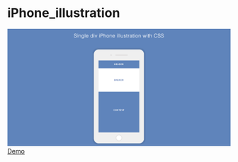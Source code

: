 # iPhone_illustration
<img src="/demo.png" alt="demo image">
<br>
<a href="https://codesandbox.io/s/github/NitishTyagi/iPhone_illustration/tree/master/" target="__blank">Demo</a>
